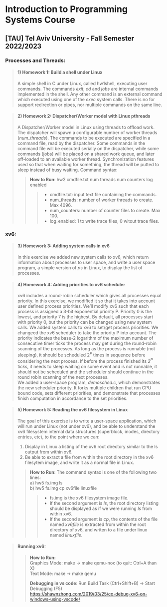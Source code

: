 # Introduction to Programming Systems Course 
## [TAU] Tel Aviv University - Fall Semester 2022/2023

### Processes and Threads:
> #### 1) Homework 1: Build a shell under Linux
> A simple shell in C under Linux, called hw1shell, executing user commands. The
commands *exit*, *cd* and *jobs* are internal commands implemented in the shell. Any
other command is an external command which executed using one of the *exec* system calls.
There is no for support redirection or pipes, nor multiple commands on the same line.

> #### 2) Homework 2: Dispatcher/Worker model with Linux pthreads
> A Dispatcher/Worker model in Linux using threads to offload work. 
> The dispatcher will spawn a configurable number of worker threads (*num_threads*).
> The commands to be executed are specified in a command file, read by the dispatcher.
> Some commands in the command file will be executed serially on the dispatcher, while some commands (jobs) will be placed on a shared work queue, and later off-loaded to an available worker thread.
> Synchronization features used so that when waiting for something, the thread will be putted to sleep instead of busy waiting.
Command syntax:
> > **How to Run**: hw2 cmdfile.txt num threads num counters log enabled
> > > - cmdfile.txt: input text file containing the commands.
> > > - num_threads: number of worker threads to create. Max 4096.
> > > - num_counters: number of counter files to create. Max 100.
> > > - log_enabled: 1 to write trace files, 0 witout trace files.

### xv6:
> #### 3) Homework 3: Adding system calls in xv6 
> In this exercise we added new system calls to xv6, which return information about processes to user space, and write a user space program, a simple version of *ps* in Linux, to display the list of processes.

> #### 4) Homework 4: Adding priorities to xv6 scheduler
> xv6 includes a round-robin scheduler which gives all processes equal priority. In this exercise,
we modified it so that it takes into account user defined process priorities.
We’ll modify xv6 such that each process is assigned a 3-bit exponential priority P. Priority 0 is
the lowest, and priority 7 is the highest.
By default, all processes start with priority 0, but the priority can be changed using new system
calls. We added system calls to xv6 to set/get process priorities. 
> We changeed the xv6 scheduler to take the priority P into account. 
> The priority indicates the base-2 logarithm of the maximum number of consecutive timer ticks the process may get during the round-robin scanning of the processes.
> As long as the process is runnable (not sleeping), it should be scheduled $2^P$ times in sequence before considering the next process.
> If before the process finished its $2^P$ ticks, it needs to sleep waiting on some event and is not runnable, it should not be scheduled and the scheduler should continue in the round robin scanning of the next processes.  
> We added a user-space program, *demosched.c*, which demonstrates the new scheduler priority.
It forks multiple children that run CPU bound code, sets different priorities, and demonstrate that processes finish computation in accordance to the set priorities.

> #### 5) Homework 5: Reading the xv6 filesystem in Linux  
> The goal of this exercise is to write a user-space application, which will run under Linux (not
under xv6), and be able to understand the xv6 filesystem internal data structures (superblock, inodes,
directory entries, etc), to the point where we can:
> 1. Display in Linux a listing of the xv6 root directory similar to the ls output from within xv6.
> 2. Be able to exract a file from within the root directory in the xv6 filesytem image, and write it as
a normal file in Linux.
> > **How to Run**: The command syntax is one of the following two lines:  
> > a) hw5 fs.img ls  
> > b) hw5 fs.img cp xv6file linuxfile  
> > > - fs.img is the xv6 filesystem image file.
> > > - If the second argument is *ls*, the root directory listing should be displayed as if we were running *ls* from within xv6.
> > > - If the second argument is *cp*, the contents of the file named *xv6file* is extracted from within the root directory of xv6, and writen to a file under linux named *linuxfile*.



> #### Running xv6:
> > **How to Run:**  
> >  Graphics Mode:  make -> make qemu-nox (to quit: Ctrl+A than X)  
> > Text Mode: make -> make qemu  
> >
> > **Debugging in vs code**: Run Build Task (Ctrl+Shift+B) -> Start Debugging (F5)  
> >  https://shawnzhong.com/2019/03/25/co-debug-xv6-on-windows-using-vscode/
